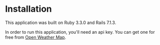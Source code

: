 # Installation

This application was built on Ruby 3.3.0 and Rails 7.1.3.

In order to run this application, you'll need an api key. You can get one for free from [Open Weather Map](https://openweathermap.org).

